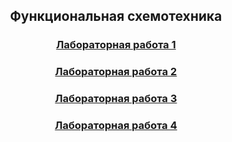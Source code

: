 <h2 align=center>Функциональная схемотехника</a> </h2>

<h3 align=center> <a href="Lab1">Лабораторная работа 1</a> </h3>

<h3 align=center> <a href="Lab2">Лабораторная работа 2</a> </h3>

<h3 align=center> <a href="Lab3">Лабораторная работа 3</a> </h3>

<h3 align=center> <a href="Lab4">Лабораторная работа 4</a> </h3>